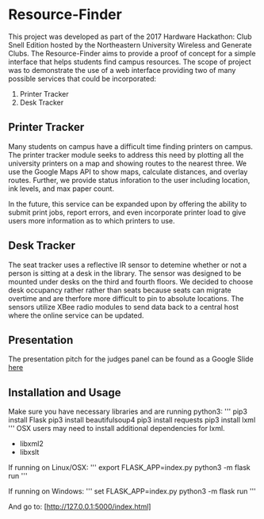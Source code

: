 # Resource-Finder
This project was developed as part of the 2017 Hardware Hackathon: Club Snell Edition
hosted by the Northeastern University Wireless and Generate Clubs. The Resource-Finder aims
to provide a proof of concept for a simple interface that helps students find campus resources. 
The scope of project was to demonstrate the use of a web interface providing two 
of many possible services that could be incorporated:
1. Printer Tracker
2. Desk Tracker

## Printer Tracker
Many students on campus have a difficult time finding printers on campus. 
The printer tracker module seeks to address this need by plotting all the university
printers on a map and showing routes to the nearest three. We use the 
Google Maps API to show maps, calculate distances, and overlay routes. Further,
we provide status inforation to the user including location, ink levels, and max paper count. 

In the future, this service can be expanded upon by offering the ability to submit
print jobs, report errors, and even incorporate printer load to give users more
information as to which printers to use. 

## Desk Tracker
The seat tracker uses a reflective IR sensor to detemine whether or not a person
is sitting at a desk in the library. The sensor was designed to be mounted under
desks on the third and fourth floors. We decided to choose desk occupancy rather
rather than seats because seats can migrate overtime and are therfore more
difficult to pin to absolute locations. The sensors utilize XBee radio modules
to send data back to a central host where the online service can be updated. 

## Presentation
The presentation pitch for the judges panel can be found as a Google Slide
[here](https://docs.google.com/presentation/d/1Xl91hZJXQREt4FON7e__c784DFhDaDnBIEqxcMSJ-Pw/edit?usp=sharing)

## Installation and Usage

Make sure you have necessary libraries and are running python3:
'''	
        pip3 install Flask
	pip3 install beautifulsoup4
	pip3 install requests
	pip3 install lxml
'''
OSX users may need to install additional dependencies for lxml.
* libxml2
* libxslt 

If running on Linux/OSX:
'''
        export FLASK_APP=index.py
	python3 -m flask run
'''

If running on Windows:
'''
	set FLASK_APP=index.py
	python3 -m flask run
'''

And go to: [http://127.0.0.1:5000/index.html]
